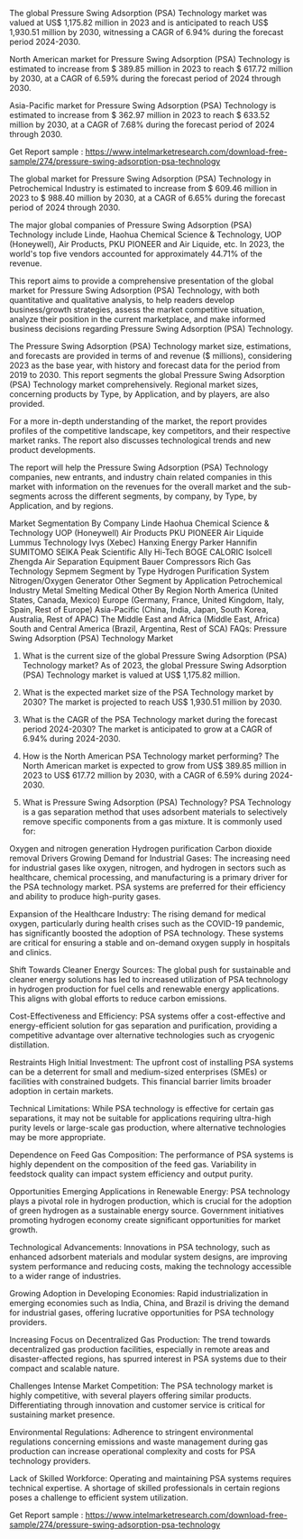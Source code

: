 The global Pressure Swing Adsorption (PSA) Technology market was valued at US$ 1,175.82 million in 2023 and is anticipated to reach US$ 1,930.51 million by 2030, witnessing a CAGR of 6.94% during the forecast period 2024-2030.

North American market for Pressure Swing Adsorption (PSA) Technology is estimated to increase from $ 389.85 million in 2023 to reach $ 617.72 million by 2030, at a CAGR of 6.59% during the forecast period of 2024 through 2030.

Asia-Pacific market for Pressure Swing Adsorption (PSA) Technology is estimated to increase from $ 362.97 million in 2023 to reach $ 633.52 million by 2030, at a CAGR of 7.68% during the forecast period of 2024 through 2030.

Get Report sample :  https://www.intelmarketresearch.com/download-free-sample/274/pressure-swing-adsorption-psa-technology

The global market for Pressure Swing Adsorption (PSA) Technology in Petrochemical Industry is estimated to increase from $ 609.46 million in 2023 to $ 988.40 million by 2030, at a CAGR of 6.65% during the forecast period of 2024 through 2030.

The major global companies of Pressure Swing Adsorption (PSA) Technology include Linde, Haohua Chemical Science & Technology, UOP (Honeywell), Air Products, PKU PIONEER and Air Liquide, etc. In 2023, the world's top five vendors accounted for approximately 44.71% of the revenue.

This report aims to provide a comprehensive presentation of the global market for Pressure Swing Adsorption (PSA) Technology, with both quantitative and qualitative analysis, to help readers develop business/growth strategies, assess the market competitive situation, analyze their position in the current marketplace, and make informed business decisions regarding Pressure Swing Adsorption (PSA) Technology.

The Pressure Swing Adsorption (PSA) Technology market size, estimations, and forecasts are provided in terms of and revenue ($ millions), considering 2023 as the base year, with history and forecast data for the period from 2019 to 2030. This report segments the global Pressure Swing Adsorption (PSA) Technology market comprehensively. Regional market sizes, concerning products by Type, by Application, and by players, are also provided.

For a more in-depth understanding of the market, the report provides profiles of the competitive landscape, key competitors, and their respective market ranks. The report also discusses technological trends and new product developments.

The report will help the Pressure Swing Adsorption (PSA) Technology companies, new entrants, and industry chain related companies in this market with information on the revenues for the overall market and the sub-segments across the different segments, by company, by Type, by Application, and by regions.

Market Segmentation By Company
Linde
Haohua Chemical Science & Technology
UOP (Honeywell)
Air Products
PKU PIONEER
Air Liquide
Lummus Technology
Ivys (Xebec)
Hanxing Energy
Parker Hannifin
SUMITOMO SEIKA
Peak Scientific
Ally Hi-Tech
BOGE
CALORIC
Isolcell
Zhengda Air Separation Equipment
Bauer Compressors
Rich Gas Technology
Sepmem
Segment by Type
Hydrogen Purification System
Nitrogen/Oxygen Generator
Other
Segment by Application
Petrochemical Industry
Metal Smelting
Medical
Other
By Region
North America (United States, Canada, Mexico)
Europe (Germany, France, United Kingdom, Italy, Spain, Rest of Europe)
Asia-Pacific (China, India, Japan, South Korea, Australia, Rest of APAC)
The Middle East and Africa (Middle East, Africa)
South and Central America (Brazil, Argentina, Rest of SCA)
FAQs: Pressure Swing Adsorption (PSA) Technology Market

1. What is the current size of the global Pressure Swing Adsorption (PSA) Technology market?
As of 2023, the global Pressure Swing Adsorption (PSA) Technology market is valued at US$ 1,175.82 million.

2. What is the expected market size of the PSA Technology market by 2030?
The market is projected to reach US$ 1,930.51 million by 2030.

3. What is the CAGR of the PSA Technology market during the forecast period 2024-2030?
The market is anticipated to grow at a CAGR of 6.94% during 2024-2030.

4. How is the North American PSA Technology market performing?
The North American market is expected to grow from US$ 389.85 million in 2023 to US$ 617.72 million by 2030, with a CAGR of 6.59% during 2024-2030.

5. What is Pressure Swing Adsorption (PSA) Technology?
PSA Technology is a gas separation method that uses adsorbent materials to selectively remove specific components from a gas mixture. It is commonly used for:

Oxygen and nitrogen generation
Hydrogen purification
Carbon dioxide removal
Drivers
Growing Demand for Industrial Gases:
The increasing need for industrial gases like oxygen, nitrogen, and hydrogen in sectors such as healthcare, chemical processing, and manufacturing is a primary driver for the PSA technology market. PSA systems are preferred for their efficiency and ability to produce high-purity gases.

Expansion of the Healthcare Industry:
The rising demand for medical oxygen, particularly during health crises such as the COVID-19 pandemic, has significantly boosted the adoption of PSA technology. These systems are critical for ensuring a stable and on-demand oxygen supply in hospitals and clinics.

Shift Towards Cleaner Energy Sources:
The global push for sustainable and cleaner energy solutions has led to increased utilization of PSA technology in hydrogen production for fuel cells and renewable energy applications. This aligns with global efforts to reduce carbon emissions.

Cost-Effectiveness and Efficiency:
PSA systems offer a cost-effective and energy-efficient solution for gas separation and purification, providing a competitive advantage over alternative technologies such as cryogenic distillation.

Restraints
High Initial Investment:
The upfront cost of installing PSA systems can be a deterrent for small and medium-sized enterprises (SMEs) or facilities with constrained budgets. This financial barrier limits broader adoption in certain markets.

Technical Limitations:
While PSA technology is effective for certain gas separations, it may not be suitable for applications requiring ultra-high purity levels or large-scale gas production, where alternative technologies may be more appropriate.

Dependence on Feed Gas Composition:
The performance of PSA systems is highly dependent on the composition of the feed gas. Variability in feedstock quality can impact system efficiency and output purity.

Opportunities
Emerging Applications in Renewable Energy:
PSA technology plays a pivotal role in hydrogen production, which is crucial for the adoption of green hydrogen as a sustainable energy source. Government initiatives promoting hydrogen economy create significant opportunities for market growth.

Technological Advancements:
Innovations in PSA technology, such as enhanced adsorbent materials and modular system designs, are improving system performance and reducing costs, making the technology accessible to a wider range of industries.

Growing Adoption in Developing Economies:
Rapid industrialization in emerging economies such as India, China, and Brazil is driving the demand for industrial gases, offering lucrative opportunities for PSA technology providers.

Increasing Focus on Decentralized Gas Production:
The trend towards decentralized gas production facilities, especially in remote areas and disaster-affected regions, has spurred interest in PSA systems due to their compact and scalable nature.

Challenges
Intense Market Competition:
The PSA technology market is highly competitive, with several players offering similar products. Differentiating through innovation and customer service is critical for sustaining market presence.

Environmental Regulations:
Adherence to stringent environmental regulations concerning emissions and waste management during gas production can increase operational complexity and costs for PSA technology providers.

Lack of Skilled Workforce:
Operating and maintaining PSA systems requires technical expertise. A shortage of skilled professionals in certain regions poses a challenge to efficient system utilization.

 

Get Report sample :  https://www.intelmarketresearch.com/download-free-sample/274/pressure-swing-adsorption-psa-technology
